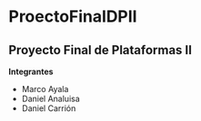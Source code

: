 # ProectoFinalDPII
## Proyecto Final de Plataformas II


**Integrantes**
- Marco Ayala
- Daniel Analuisa
- Daniel Carrión
